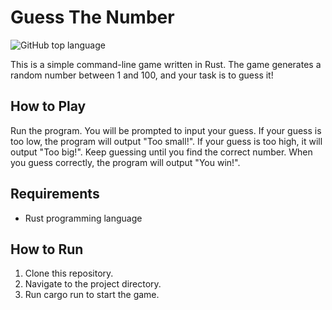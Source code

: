 # Guess The Number
![GitHub top language](https://img.shields.io/github/languages/top/markraiter/guessing_game)

This is a simple command-line game written in Rust. The game generates a random number between 1 and 100, and your task is to guess it!

## How to Play
Run the program.
You will be prompted to input your guess.
If your guess is too low, the program will output "Too small!". If your guess is too high, it will output "Too big!".
Keep guessing until you find the correct number. When you guess correctly, the program will output "You win!".
## Requirements
- Rust programming language
## How to Run
1. Clone this repository.
2. Navigate to the project directory.
3. Run cargo run to start the game.